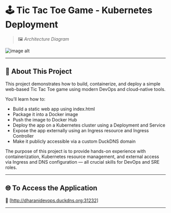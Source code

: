 # 🕹 Tic Tac Toe Game - Kubernetes Deployment

> 🖼 *Architecture Diagram*

![image alt]()

---

## 📖 About This Project

This project demonstrates how to build, containerize, and deploy a simple web-based Tic Tac Toe game using modern DevOps and cloud-native tools.

You’ll learn how to:

- Build a static web app using index.html
- Package it into a Docker image
- Push the image to Docker Hub
- Deploy the app on a Kubernetes cluster using a Deployment and Service
- Expose the app externally using an Ingress resource and Ingress Controller
- Make it publicly accessible via a custom DuckDNS domain

The purpose of this project is to provide hands-on experience with containerization,
Kubernetes resource management, and external access via Ingress and DNS configuration — all crucial skills for DevOps and SRE roles.

---

## 🌐 To Access the Application

🔗 [http://dharanidevops.duckdns.org:31232]

---

